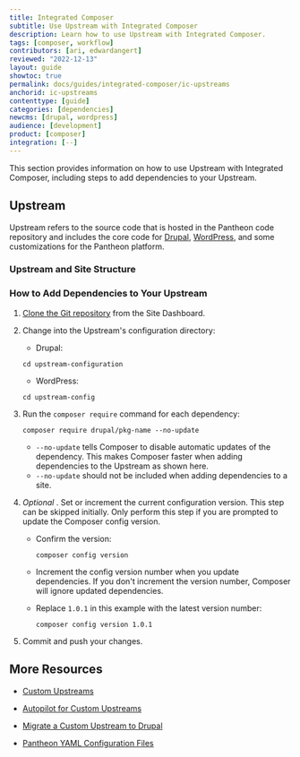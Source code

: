 ```yaml
---
title: Integrated Composer
subtitle: Use Upstream with Integrated Composer
description: Learn how to use Upstream with Integrated Composer.
tags: [composer, workflow]
contributors: [ari, edwardangert]
reviewed: "2022-12-13"
layout: guide
showtoc: true
permalink: docs/guides/integrated-composer/ic-upstreams
anchorid: ic-upstreams
contenttype: [guide]
categories: [dependencies]
newcms: [drupal, wordpress]
audience: [development]
product: [composer]
integration: [--]
---
```


This section provides information on how to use Upstream with Integrated Composer, including steps to add dependencies to your Upstream.

## Upstream

Upstream refers to the source code that is hosted in the Pantheon code repository and includes the core code for [Drupal](https://github.com/pantheon-upstreams/drupal-composer-managed), [WordPress](https://github.com/pantheon-upstreams/wordpress-project), and some customizations for the Pantheon platform.

### Upstream and Site Structure

<Partial file="ic-upstream-structure.md" />

### How to Add Dependencies to Your Upstream

1. [Clone the Git repository](/guides/git/git-config#clone-your-site-codebase) from the Site Dashboard.

1. Change into the Upstream's configuration directory:

   - Drupal:

    ```bash{promptUser: user}
    cd upstream-configuration
    ```

   - WordPress:

    ```bash{promptUser: user}
    cd upstream-config 
    ```

1. Run the `composer require` command for each dependency:

    ```bash{promptUser: user}
    composer require drupal/pkg-name --no-update
    ```

     - `--no-update` tells Composer to disable automatic updates of the dependency. This makes Composer faster when adding dependencies to the Upstream as shown here.
     - `--no-update` should not be included when adding dependencies to a site.

1. _Optional_ . Set or increment the current configuration version. This step can be skipped initially. Only perform this step if you are prompted to update the Composer config version.

     - Confirm the version:

        ```bash{outputLines:2}
        composer config version
        ```

     - Increment the config version number when you update dependencies. If you don't increment the version number, Composer will ignore updated dependencies.
     - Replace `1.0.1` in this example with the latest version number:

       ```bash{promptUser: user}
       composer config version 1.0.1
       ```

1. Commit and push your changes.

## More Resources

- [Custom Upstreams](/guides/custom-upstream)

- [Autopilot for Custom Upstreams](/guides/autopilot-custom-upstream)

- [Migrate a Custom Upstream to Drupal](/guides/drupal-hosted-createcustom)

- [Pantheon YAML Configuration Files](/pantheon-yml)
